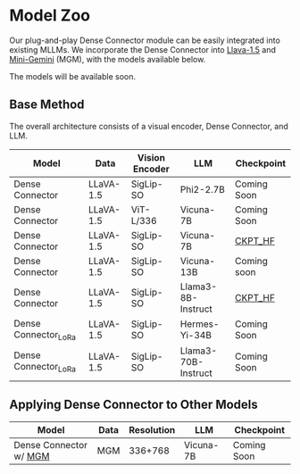 # Model Zoo
Our plug-and-play Dense Connector module can be easily integrated into existing MLLMs. 
We incorporate the Dense Connector into [Llava-1.5](https://github.com/haotian-liu/LLaVA) and [Mini-Gemini](https://github.com/dvlab-research/MGM) (MGM), with the models available below.

The models will be available soon.

<!-- In Desnse connector, we evaluate our models across 19 diverse benchmarks, including 11 image benchmarks and 8 video benchmarks. -->

## Base Method

The overall architecture consists of a visual encoder, Dense Connector, and LLM.

| Model | Data | Vision Encoder | LLM | Checkpoint 
|----------|----------|----------|----------|-----------|
| Dense Connector | LLaVA-1.5 | SigLip-SO | Phi2-2.7B | Coming Soon |
| Dense Connector | LLaVA-1.5 | ViT-L/336 | Vicuna-7B | Coming Soon |
| Dense Connector | LLaVA-1.5 | SigLip-SO | Vicuna-7B | [CKPT_HF](https://huggingface.co/HuanjinYao/DenseConnector-v1.5-7B) | 
| Dense Connector | LLaVA-1.5 | SigLip-SO | Vicuna-13B | Coming soon | 
| Dense Connector | LLaVA-1.5 | SigLip-SO | Llama3-8B-Instruct | [CKPT_HF](https://huggingface.co/HuanjinYao/DenseConnector-v1.5-8B) | 
| Dense Connector<sub>LoRa</sub> | LLaVA-1.5 | SigLip-SO | Hermes-Yi-34B | Coming Soon | 
| Dense Connector<sub>LoRa</sub> | LLaVA-1.5 | SigLip-SO | Llama3-70B-Instruct | Coming Soon |


## Applying Dense Connector to Other Models

| Model | Data | Resolution | LLM | Checkpoint 
|----------|---------|---------|----------|-----------
| Dense Connector w/ [MGM](https://github.com/dvlab-research/MGM) | MGM | 336+768 | Vicuna-7B | Coming Soon | 

<!--| SQA<sup>I</sup> | VQAv2 | GQA | VizWiz | MM-Bench | MM-Bench-CN |MM-Vet | MMMU | MathVista |LLaVA-Bench-Wild | MME | TextVQA | POPE
|----------|---------|---------|----------|-----------|---|---|---|---|---|---|---|---|---|---|---|---|---|


## Video BenchMark

| Model | Data | Resolution | LLM | Checkpoint | SQA<sup>I</sup> | VQAv2 | GQA | VizWiz | MM-Bench | MM-Bench-CN |MM-Vet | MMMU | MathVista |LLaVA-Bench-Wild | MME | TextVQA | POPE 
|----------|---------|---------|----------|-----------|---|---|---|---|---|---|---|---|---|---|---|---|---|
| Dense Connector | LLaVA | 336+ | Vicuna-7B | Coming Soon |  -->
